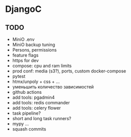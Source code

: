 # DjangoC

## TODO

- MiniO .env
- MiniO backup tuning
- Persons, permissions
- feature flags
- https for dev
- compose: cpu and ram limits
- prod conf: media (s3?), ports, custom docker-compose
- pytest
- htmx/unpoly + css + ...
- уменьшить количество зависимостей
- github actions
- add tools: pgadmin4
- add tools: redis commander
- add tools: celery flower
- task pipeline?
- short and long task runners?
- mypy
  ...
- squash commits
